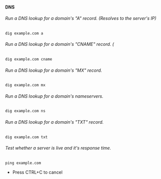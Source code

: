#### __DNS__

###### Run a DNS lookup for a domain's "A" record. (Resolves to the server's IP)
```
dig example.com a
```
###### Run a DNS lookup for a domain's "CNAME" record. (
```
dig example.com cname
```
###### Run a DNS lookup for a domain's "MX" record.
```
dig example.com mx
```
###### Run a DNS lookup for a domain's nameservers.
```
dig example.com ns
```
###### Run a DNS lookup for a domain's "TXT" record.
```
dig example.com txt
```
###### Test whether a server is live and it's response time.
```
ping example.com
```
  - Press CTRL+C to cancel
